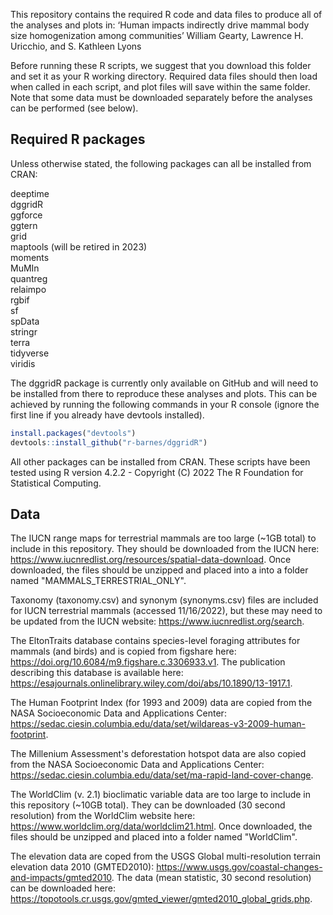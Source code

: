 This repository contains the required R code and data files to produce all of the analyses and plots in:
‘Human impacts indirectly drive mammal body size homogenization among communities’
William Gearty, Lawrence H. Uricchio, and S. Kathleen Lyons

Before running these R scripts, we suggest that you download this folder and set it as your R working directory. Required data files should then load when called in each script, and plot files will save within the same folder. Note that some data must be downloaded separately before the analyses can be performed (see below).

## Required R packages
Unless otherwise stated, the following packages can all be installed from CRAN:

deeptime  
dggridR  
ggforce  
ggtern  
grid  
maptools (will be retired in 2023)  
moments  
MuMIn  
quantreg  
relaimpo  
rgbif  
sf  
spData  
stringr  
terra  
tidyverse  
viridis  

The dggridR package is currently only available on GitHub and will need to be installed from there to reproduce
these analyses and plots. This can be achieved by running the following commands in your R console (ignore the first line 
if you already have devtools installed).  
```r
install.packages("devtools")  
devtools::install_github("r-barnes/dggridR")
```

  
All other packages can be installed from CRAN. These scripts have been tested using R version 4.2.2 - 
Copyright (C) 2022 The R Foundation for Statistical Computing.

## Data
The IUCN range maps for terrestrial mammals are too large (~1GB total) to include in this repository. They should be downloaded from the IUCN here: https://www.iucnredlist.org/resources/spatial-data-download. Once downloaded, the files should be unzipped and placed into a into a folder named "MAMMALS_TERRESTRIAL_ONLY".

Taxonomy (taxonomy.csv) and synonym (synonyms.csv) files are included for IUCN terrestrial mammals (accessed 11/16/2022), but these may need to be updated from the IUCN website: https://www.iucnredlist.org/search.

The EltonTraits database contains species-level foraging attributes for mammals (and birds) and is copied from figshare here: https://doi.org/10.6084/m9.figshare.c.3306933.v1. The publication describing this database is available here: https://esajournals.onlinelibrary.wiley.com/doi/abs/10.1890/13-1917.1.

The Human Footprint Index (for 1993 and 2009) data are copied from the NASA Socioeconomic Data and Applications Center: https://sedac.ciesin.columbia.edu/data/set/wildareas-v3-2009-human-footprint.

The Millenium Assessment's deforestation hotspot data are also copied from the NASA Socioeconomic Data and Applications Center: https://sedac.ciesin.columbia.edu/data/set/ma-rapid-land-cover-change.

The WorldClim (v. 2.1) bioclimatic variable data are too large to include in this repository (~10GB total). They can be downloaded (30 second resolution) from the WorldClim website here: https://www.worldclim.org/data/worldclim21.html. Once downloaded, the files should be unzipped and placed into a folder named "WorldClim".

The elevation data are coped from the USGS Global multi-resolution terrain elevation data 2010 (GMTED2010): https://www.usgs.gov/coastal-changes-and-impacts/gmted2010. The data (mean statistic, 30 second resolution) can be downloaded here: https://topotools.cr.usgs.gov/gmted_viewer/gmted2010_global_grids.php.
